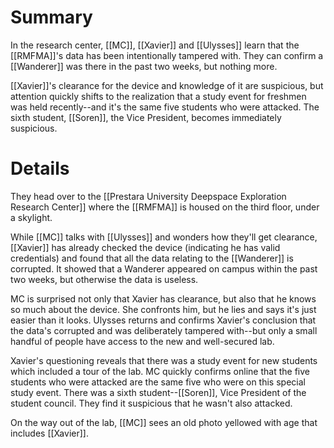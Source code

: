 # Summary
In the research center, [[MC]], [[Xavier]] and [[Ulysses]] learn that the [[RMFMA]]'s data has been intentionally tampered with. They can confirm a [[Wanderer]] was there in the past two weeks, but nothing more.

[[Xavier]]'s clearance for the device and knowledge of it are suspicious, but attention quickly shifts to the realization that a study event for freshmen was held recently--and it's the same five students who were attacked. The sixth student, [[Soren]], the Vice President, becomes immediately suspicious.
# Details
They head over to the [[Prestara University Deepspace Exploration Research Center]] where the [[RMFMA]] is housed on the third floor, under a skylight.

While [[MC]] talks with [[Ulysses]] and wonders how they'll get clearance, [[Xavier]] has already checked the device (indicating he has valid credentials) and found that all the data relating to the [[Wanderer]] is corrupted. It showed that a Wanderer appeared on campus within the past two weeks, but otherwise the data is useless.

MC is surprised not only that Xavier has clearance, but also that he knows so much about the device. She confronts him, but he lies and says it's just easier than it looks. Ulysses returns and confirms Xavier's conclusion that the data's corrupted and was deliberately tampered with--but only a small handful of people have access to the new and well-secured lab.

Xavier's questioning reveals that there was a study event for new students which included a tour of the lab. MC quickly confirms online that the five students who were attacked are the same five who were on this special study event. There was a sixth student--[[Soren]], Vice President of the student council. They find it suspicious that he wasn't also attacked.

On the way out of the lab, [[MC]] sees an old photo yellowed with age that includes [[Xavier]].